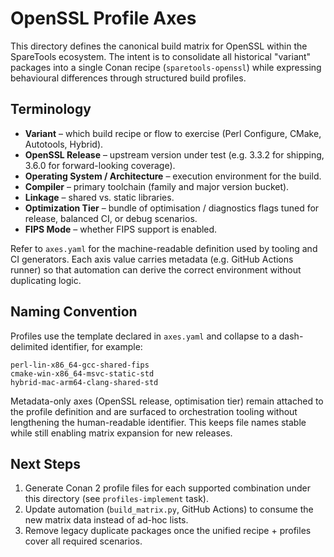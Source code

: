 # OpenSSL Profile Axes

This directory defines the canonical build matrix for OpenSSL within the SpareTools
ecosystem. The intent is to consolidate all historical "variant" packages into a
single Conan recipe (`sparetools-openssl`) while expressing behavioural
differences through structured build profiles.

## Terminology

* **Variant** – which build recipe or flow to exercise (Perl Configure,
  CMake, Autotools, Hybrid).
* **OpenSSL Release** – upstream version under test (e.g. 3.3.2 for
  shipping, 3.6.0 for forward-looking coverage).
* **Operating System / Architecture** – execution environment for the build.
* **Compiler** – primary toolchain (family and major version bucket).
* **Linkage** – shared vs. static libraries.
* **Optimization Tier** – bundle of optimisation / diagnostics flags tuned
  for release, balanced CI, or debug scenarios.
* **FIPS Mode** – whether FIPS support is enabled.

Refer to `axes.yaml` for the machine-readable definition used by tooling and CI
generators. Each axis value carries metadata (e.g. GitHub Actions runner) so that
automation can derive the correct environment without duplicating logic.

## Naming Convention

Profiles use the template declared in `axes.yaml` and collapse to a
dash-delimited identifier, for example:

```
perl-lin-x86_64-gcc-shared-fips
cmake-win-x86_64-msvc-static-std
hybrid-mac-arm64-clang-shared-std
```

Metadata-only axes (OpenSSL release, optimisation tier) remain attached to
the profile definition and are surfaced to orchestration tooling without
lengthening the human-readable identifier. This keeps file names stable while
still enabling matrix expansion for new releases.

## Next Steps

1. Generate Conan 2 profile files for each supported combination under this
   directory (see `profiles-implement` task).
2. Update automation (`build_matrix.py`, GitHub Actions) to consume the new
   matrix data instead of ad-hoc lists.
3. Remove legacy duplicate packages once the unified recipe + profiles cover
   all required scenarios.
